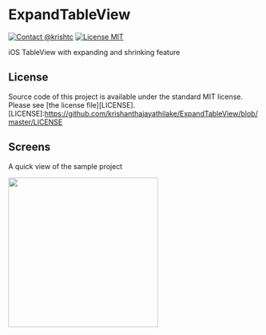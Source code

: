 # ExpandTableView

[![Contact @krishtc](https://img.shields.io/badge/contact-%40krishtc-blue.svg?style=flat)](https://twitter.com/krishtc)  [![License MIT](https://img.shields.io/badge/license-MIT-blue.svg?style=flat)](https://github.com/krishanthajayathilake/ExpandTableView/blob/master/LICENSE)

iOS TableView with expanding and shrinking feature

## License

Source code of this project is available under the standard MIT license. Please see [the license file][LICENSE].
[LICENSE]:https://github.com/krishanthajayathilake/ExpandTableView/blob/master/LICENSE

## Screens

A quick view of the sample project

<img src="https://github.com/krishanthajayathilake/ExpandTableView/blob/master/images/ScreenShot.png" width="300" />
